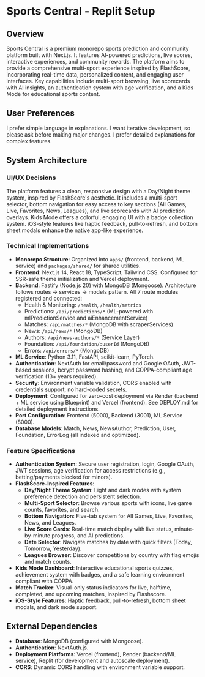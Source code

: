 # Sports Central - Replit Setup

## Overview
Sports Central is a premium monorepo sports prediction and community platform built with Next.js. It features AI-powered predictions, live scores, interactive experiences, and community rewards. The platform aims to provide a comprehensive multi-sport experience inspired by FlashScore, incorporating real-time data, personalized content, and engaging user interfaces. Key capabilities include multi-sport browsing, live scorecards with AI insights, an authentication system with age verification, and a Kids Mode for educational sports content.

## User Preferences
I prefer simple language in explanations. I want iterative development, so please ask before making major changes. I prefer detailed explanations for complex features.

## System Architecture

### UI/UX Decisions
The platform features a clean, responsive design with a Day/Night theme system, inspired by FlashScore's aesthetic. It includes a multi-sport selector, bottom navigation for easy access to key sections (All Games, Live, Favorites, News, Leagues), and live scorecards with AI prediction overlays. Kids Mode offers a colorful, engaging UI with a badge collection system. iOS-style features like haptic feedback, pull-to-refresh, and bottom sheet modals enhance the native app-like experience.

### Technical Implementations
- **Monorepo Structure**: Organized into `apps/` (frontend, backend, ML service) and `packages/shared/` for shared utilities.
- **Frontend**: Next.js 14, React 18, TypeScript, Tailwind CSS. Configured for SSR-safe theme initialization and Vercel deployment.
- **Backend**: Fastify (Node.js 20) with MongoDB (Mongoose). Architecture follows routes → services → models pattern. All 7 route modules registered and connected:
  - Health & Monitoring: `/health`, `/health/metrics`
  - Predictions: `/api/predictions/*` (ML-powered with mlPredictionService and aiEnhancementService)
  - Matches: `/api/matches/*` (MongoDB with scraperServices)
  - News: `/api/news/*` (MongoDB)
  - Authors: `/api/news-authors/*` (Service Layer)
  - Foundation: `/api/foundation/:userId` (MongoDB)
  - Errors: `/api/errors/*` (MongoDB)
- **ML Service**: Python 3.11, FastAPI, scikit-learn, PyTorch.
- **Authentication**: NextAuth for email/password and Google OAuth, JWT-based sessions, bcrypt password hashing, and COPPA-compliant age verification (13+ years required).
- **Security**: Environment variable validation, CORS enabled with credentials support, no hard-coded secrets.
- **Deployment**: Configured for zero-cost deployment via Render (backend + ML service using Blueprint) and Vercel (frontend). See DEPLOY.md for detailed deployment instructions.
- **Port Configuration**: Frontend (5000), Backend (3001), ML Service (8000).
- **Database Models**: Match, News, NewsAuthor, Prediction, User, Foundation, ErrorLog (all indexed and optimized).

### Feature Specifications
- **Authentication System**: Secure user registration, login, Google OAuth, JWT sessions, age verification for access restrictions (e.g., betting/payments blocked for minors).
- **FlashScore-Inspired Features**:
    - **Day/Night Theme System**: Light and dark modes with system preference detection and persistent selection.
    - **Multi-Sport Selector**: Browse various sports with icons, live game counts, favorites, and search.
    - **Bottom Navigation**: Five-tab system for All Games, Live, Favorites, News, and Leagues.
    - **Live Score Cards**: Real-time match display with live status, minute-by-minute progress, and AI predictions.
    - **Date Selector**: Navigate matches by date with quick filters (Today, Tomorrow, Yesterday).
    - **Leagues Browser**: Discover competitions by country with flag emojis and match counts.
- **Kids Mode Dashboard**: Interactive educational sports quizzes, achievement system with badges, and a safe learning environment compliant with COPPA.
- **Match Tracker**: Visual-only status indicators for live, halftime, completed, and upcoming matches, inspired by Flashscore.
- **iOS-Style Features**: Haptic feedback, pull-to-refresh, bottom sheet modals, and dark mode support.

## External Dependencies
- **Database**: MongoDB (configured with Mongoose).
- **Authentication**: NextAuth.js.
- **Deployment Platforms**: Vercel (frontend), Render (backend/ML service), Replit (for development and autoscale deployment).
- **CORS**: Dynamic CORS handling with environment variable support.